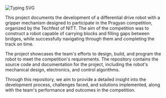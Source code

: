 <a>
    <img src="https://readme-typing-svg.demolab.com?font=Georgia&size=50&duration=2000&pause=500&multiline=true&width=1500&height=80&lines=Pragyan+Bridge+brigadier+2019" alt="Typing SVG" />
</a>

This project documents the development of a differential drive robot with a gripper mechanism designed to participate in the Pragyan competition, organized by the Techfest of NITT. The aim of the competition was to construct a robot capable of carrying blocks and filling gaps between bridges, while successfully navigating through them and completing the track on time.

The project showcases the team's efforts to design, build, and program the robot to meet the competition's requirements. The repository contains the source code and documentation for the project, including the robot's mechanical design, electronics, and control algorithms.

Through this repository, we aim to provide a detailed insight into the development process, challenges faced, and solutions implemented, along with the team's performance and outcomes in the competition.

